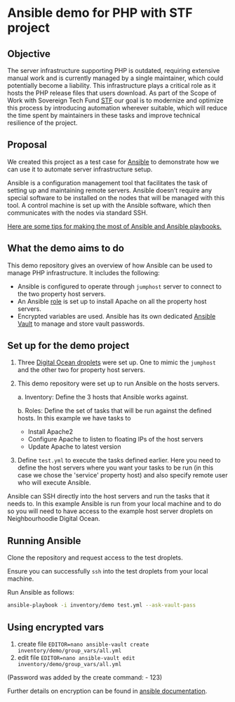 # Ansible demo for PHP with STF project

## Objective

The server infrastructure supporting PHP is outdated, requiring extensive manual work and is currently managed by a single maintainer, which could potentially become a liability. This infrastructure plays a critical role as it hosts the PHP release files that users download.
As part of the Scope of Work with Sovereign Tech Fund [STF](https://www.sovereigntechfund.de/) our goal is to modernize and optimize this process by introducing automation wherever suitable, which will reduce the time spent by maintainers in these tasks and improve technical resilience of the project.

## Proposal

We created this project as a test case for [Ansible](https://docs.ansible.com/ansible/latest/index.html) to demonstrate how we can use it to automate server infrastructure setup.

Ansible is a configuration management tool that facilitates the task of setting up and maintaining remote servers.
Ansible doesn’t require any special software to be installed on the nodes that will be managed with this tool. A control machine is set up with the Ansible software, which then communicates with the nodes via standard SSH.

[Here are some tips for making the most of Ansible and Ansible playbooks.](https://docs.ansible.com/ansible/2.8/user_guide/playbooks_best_practices.html#best-practices)

## What the demo aims to do

This demo repository gives an overview of how Ansible can be used to manage PHP infrastructure. It includes the following:

- Ansible is configured to operate through `jumphost` server to connect to the two property host servers.
- An Ansible [role](https://docs.ansible.com/ansible/latest/playbook_guide/playbooks_reuse_roles.html) is set up to install Apache on all the property host servers.
- Encrypted variables are used. Ansible has its own dedicated [Ansible Vault](https://docs.ansible.com/ansible/latest/vault_guide/vault_encrypting_content.html) to manage and store vault passwords.

## Set up for the demo project

1. Three [Digital Ocean droplets](https://www.digitalocean.com/products/droplets) were set up. One to mimic the `jumphost` and the other two for property host servers.
2. This demo repository were set up to run Ansible on the hosts servers.

   a. Inventory: Define the 3 hosts that Ansible works against.

   b. Roles: Define the set of tasks that will be run against the defined hosts. In this example we have tasks to
      - Install Apache2
      - Configure Apache to listen to floating IPs of the host servers
      - Update Apache to latest version
3. Define `test.yml` to execute the tasks defined earlier. Here you need to define the host servers where you want your tasks to be run (in this case we chose the 'service' property host) and also specify remote user who will execute Ansible.

Ansible can SSH directly into the host servers and run the tasks that it needs to. In this example Ansible is run from your local machine and to do so you will need to have access to the example host server droplets on Neighbourhoodie Digital Ocean.

## Running Ansible

Clone the repository and request access to the test droplets.

Ensure you can successfully `ssh` into the test droplets from your local machine.

Run Ansible as follows:

```bash
ansible-playbook -i inventory/demo test.yml --ask-vault-pass
```

## Using encrypted vars

1. create file `EDITOR=nano ansible-vault create inventory/demo/group_vars/all.yml`
2. edit file `EDITOR=nano ansible-vault edit inventory/demo/group_vars/all.yml`

(Password was added by the create command: - 123)

Further details on encryption can be found in [ansible documentation](https://docs.ansible.com/ansible/latest/vault_guide/vault_encrypting_content.html).
